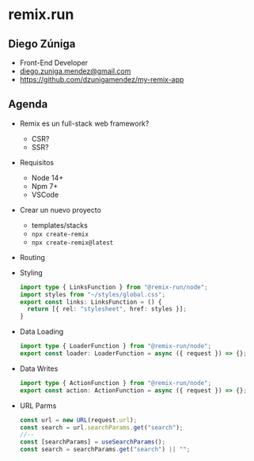 # remix.run

## Diego Zúniga

- Front-End Developer
- diego.zuniga.mendez@gmail.com
- https://github.com/dzunigamendez/my-remix-app

## Agenda

- Remix es un full-stack web framework?
  - CSR?
  - SSR?
- Requisitos
  - Node 14+
  - Npm 7+
  - VSCode
- Crear un nuevo proyecto
  - templates/stacks
  - `npx create-remix`
  - `npx create-remix@latest`
- Routing
- Styling
  ```ts
  import type { LinksFunction } from "@remix-run/node";
  import styles from "~/styles/global.css";
  export const links: LinksFunction = () {
    return [{ rel: "stylesheet", href: styles }];
  }
  ```
- Data Loading
  ```ts
  import type { LoaderFunction } from "@remix-run/node";
  export const loader: LoaderFunction = async ({ request }) => {};
  ```
- Data Writes

  ```ts
  import type { ActionFunction } from "@remix-run/node";
  export const action: ActionFunction = async ({ request }) => {};
  ```

- URL Parms
  ```ts
  const url = new URL(request.url);
  const search = url.searchParams.get("search");
  //--
  const [searchParams] = useSearchParams();
  const search = searchParams.get("search") || "";
  ```
